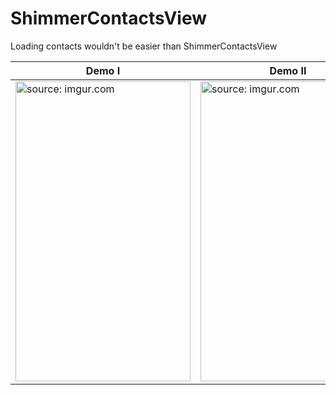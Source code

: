 # ShimmerContactsView
Loading contacts wouldn't be easier than ShimmerContactsView


Demo I |      Demo II
-------- | ---
<a href="http://imgur.com/hY0n7QG"><img src="http://i.imgur.com/hY0n7QG.gif" title="source: imgur.com" height="480" width="280" /></a> | <a href="http://imgur.com/nvMdUJI"><img src="http://i.imgur.com/nvMdUJI.gif" title="source: imgur.com" height="480" width="280" /></a>
